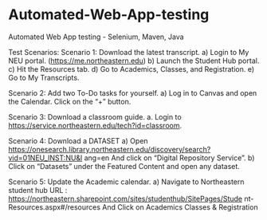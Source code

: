 # Automated-Web-App-testing
Automated Web App testing - Selenium, Maven, Java

Test Scenarios:
Scenario 1: Download the latest transcript.
a) Login to My NEU portal. (https://me.northeastern.edu)
b) Launch the Student Hub portal.
c) Hit the Resources tab.
d) Go to Academics, Classes, and Registration.
e) Go to My Transcripts.

Scenario 2: Add two To-Do tasks for yourself.
a) Log in to Canvas and open the Calendar. Click on the “+” button.

Scenario 3: Download a classroom guide.
a. Login to https://service.northeastern.edu/tech?id=classroom.

Scenario 4: Download a DATASET
a) Open
https://onesearch.library.northeastern.edu/discovery/search?vid=01NEU_INST:NU&l
ang=en
And click on “Digital Repository Service”.
b) Click on “Datasets” under the Featured Content and open any dataset.

Scenario 5: Update the Academic calendar.
a) Navigate to Northeastern student hub
URL :
https://northeastern.sharepoint.com/sites/studenthub/SitePages/Stude
nt-Resources.aspx#/resources
And Click on Academics Classes & Registration


